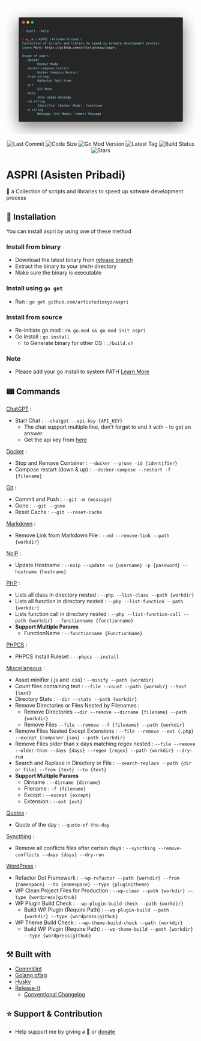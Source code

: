 <p align="center"><img src="screenshot.png"></p>

<p align="center">
    <img src="https://img.shields.io/github/last-commit/artistudioxyz/aspri" alt="Last Commit">
    <img src="https://img.shields.io/github/languages/code-size/artistudioxyz/aspri" alt="Code Size">
    <img src="https://img.shields.io/github/go-mod/go-version/artistudioxyz/aspri" alt="Go Mod Version">
    <img src="https://img.shields.io/github/v/tag/artistudioxyz/aspri" alt="Latest Tag">
    <img src="https://github.com/artistudioxyz/aspri/actions/workflows/release.yml/badge.svg" alt="Build Status">
    <img src="https://img.shields.io/github/stars/artistudioxyz/aspri?style=social" alt="Stars">
</p>

# ASPRI (Asisten Pribadi)

💃 a Collection of scripts and libraries to speed up sotware development process

## 📝 Installation

You can install aspri by using one of these method

### Install from binary

- Download the latest binary from [release branch](https://github.com/artistudioxyz/aspri/tree/release/dist)
- Extract the binary to your `$PATH` directory
- Make sure the binary is executable

### Install using `go get`

- Run : `go get github.com/artistudioxyz/aspri`

### Install from source

- Re-initiate go.mod : `rm go.mod && go mod init aspri`
- Go Install : `go install`
  - to Generate binary for other OS : `./build.sh`

### Note

- Please add your go install to system PATH [Learn More](https://go.dev/doc/tutorial/compile-install)

## 📟 Commands

[ChatGPT](library/chatgpt.go) :

- Start Chat : `--chatgpt --api-key {API_KEY}`
  - The chat support multiple line, don't forget to end it with `~` to get an answer.
  - Get the api key from [here](https://beta.openai.com/account/api-keys)

[Docker](library/docker.go) :

- Stop and Remove Container : `--docker --prune -id {identifier}`
- Compose restart (down & up) : `--docker-compose --restart -f {filename}`

[Git](library/git.go) :

- Commit and Push : `--git -m {message}`
- Gone : `--git --gone`
- Reset Cache : `--git --reset-cache`

[Markdown](library/markdown.go) :

- Remove Link from Markdown File : `--md --remove-link --path {workdir}`

[NoIP](library/noip.go) :

- Update Hostname : `--noip --update -u {username} -p {password} --hostname {hostname}`

[PHP](library/php.go) :

- Lists all class in directory nested : `--php --list-class --path {workdir}`
- Lists all function in directory nested : `--php --list-function --path {workdir}`
- Lists function call in directory nested : `--php --list-function-call --path {workdir} --functionname {functionname}`
- **Support Multiple Params**
	- FunctionName : `--functionname {FunctionName}`

[PHPCS](library/phpcs.go) :

- PHPCS Install Ruleset : `--phpcs --install`

[Miscellaneous](library/miscellaneous.go) :

- Asset minifier (.js and .css) : `--minify --path {workdir}`
- Count files containing text : `--file --count --path {workdir} --text {text}`
- Directory Stats : `--dir --stats --path {workdir}`
- Remove Directories or Files Nested by Filenames :
	- Remove Directories `--dir --remove --dirname {filename} --path {workdir}`
	- Remove Files `--file --remove --f {filename} --path {workdir}`
- Remove Files Nested Except Extensions : `--file --remove --ext {.php} --except {composer.json} --path {workdir}`
- Remove Files older than x days matching regex nested : `--file --remove --older-than --days {days} --regex {regex} --path {workdir} --dry-run`
- Search and Replace in Directory or File : `--search-replace --path {dir or file} --from {text} --to {text}`
- **Support Multiple Params**
  - Dirname : `--dirname {dirname}`
  - Filename : `-f {filename}`
  - Except : `--except {except}`
  - Extension : `--ext {ext}`

[Quotes](library/quotes.go) :

- Quote of the day : `--quote-of-the-day`

[Syncthing](library/syncthing.go) :

- Remove all conflicts files after certain days : `--syncthing --remove-conflicts --days {days} --dry-run`

[WordPress](wordpress/wordpress.go) :

- Refactor Dot Framework : `--wp-refactor --path {workdir} --from {namespace} --to {namespace} --type {plugin|theme}`
- WP Clean Project Files for Production : `--wp-clean --path {workdir} --type {wordpress|github}`
- WP Plugin Build Check : `--wp-plugin-build-check --path {workdir}`
	- Build WP Plugin (Require Path) : `--wp-plugin-build --path {workdir} --type {wordpress|github}`
- WP Theme Build Check : `--wp-theme-build-check --path {workdir}`
	- Build WP Plugin (Require Path) : `--wp-theme-build --path {workdir} --type {wordpress|github}`

## ⚒️ Built with

- [Commitlint](https://commitlint.js.org)
- [Golang pflag](https://pkg.go.dev/github.com/spf13/pflag)
- [Husky](https://typicode.github.io/husky)
- [Release-It](https://www.npmjs.com/package/release-it)
	- [Conventional Changelog](https://github.com/release-it/conventional-changelog)

## ⭐️ Support & Contribution
- Help support me by giving a 🌟 or [donate][website]

[website]: https://agung2001.github.io

